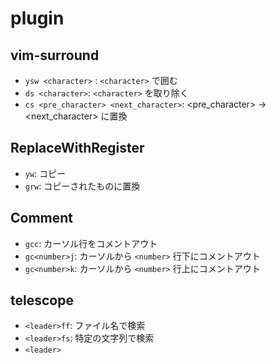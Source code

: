# plugin

## vim-surround

- `ysw <character>` : `<character>` で囲む
- `ds <character>`: `<character>` を取り除く
- `cs <pre_character> <next_character>`: <pre_character> -> <next_character> に置換

## ReplaceWithRegister

- `yw`: コピー
- `grw`: コピーされたものに置換

## Comment

- `gcc`: カーソル行をコメントアウト
- `gc<number>j`: カーソルから `<number>` 行下にコメントアウト
- `gc<number>k`: カーソルから `<number>` 行上にコメントアウト

## telescope

- `<leader>ff`: ファイル名で検索
- `<leader>fs`: 特定の文字列で検索
- `<leader>`
